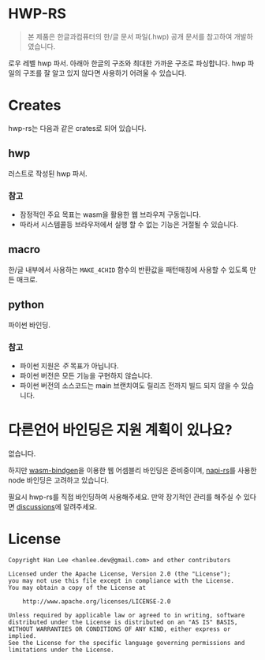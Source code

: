 # HWP-RS
> 본 제품은 한글과컴퓨터의 한/글 문서 파일(.hwp) 공개 문서를 참고하여 개발하였습니다.

로우 레벨 hwp 파서. 아래아 한글의 구조와 최대한 가까운 구조로 파싱합니다.
hwp 파일의 구조를 잘 알고 있지 않다면 사용하기 어려울 수 있습니다.

# Creates
hwp-rs는 다음과 같은 crates로 되어 있습니다.

## hwp
러스트로 작성된 hwp 파서.

### 참고
- 잠정적인 주요 목표는 wasm을 활용한 웹 브라우저 구동입니다.
- 따라서 시스템콜등 브라우저에서 실행 할 수 없는 기능은 거절될 수 있습니다.

## macro
한/글 내부에서 사용하는 `MAKE_4CHID` 함수의 반환값을 패턴매칭에 사용할 수 있도록 만든 매크로.

## python
파이썬 바인딩.

### 참고
- 파이썬 지원은 *주* 목표가 아닙니다.
- 파이썬 버전은 모든 기능을 구현하지 않습니다.
- 파이썬 버전의 소스코드는 main 브랜치여도 릴리즈 전까지 빌드 되지 않을 수 있습니다.

# 다른언어 바인딩은 지원 계획이 있나요?
없습니다.

하지만 [wasm-bindgen](https://github.com/rustwasm/wasm-bindgen)을 이용한 웹 어셈블리 바인딩은 준비중이며, [napi-rs](https://napi.rs)를 사용한 node 바인딩은 고려하고 있습니다.

필요시 hwp-rs를 직접 바인딩하여 사용해주세요. 만약 장기적인 관리를 해주실 수 있다면 [discussions](https://github.com/hahnlee/hwp-rs/discussions)에 알려주세요.

# License
```
Copyright Han Lee <hanlee.dev@gmail.com> and other contributors

Licensed under the Apache License, Version 2.0 (the "License");
you may not use this file except in compliance with the License.
You may obtain a copy of the License at

    http://www.apache.org/licenses/LICENSE-2.0

Unless required by applicable law or agreed to in writing, software
distributed under the License is distributed on an "AS IS" BASIS,
WITHOUT WARRANTIES OR CONDITIONS OF ANY KIND, either express or implied.
See the License for the specific language governing permissions and
limitations under the License.
```
